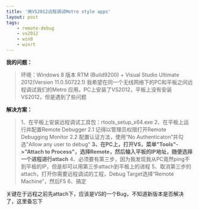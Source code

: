 ```yaml
---
title: '用VS2012远程调试Metro style apps'
layout: post
tags:
    - remote-debug
    - vs2012
    - win8
    - winrt
---
```


**我的问题：**
> 环境：Windows 8 版本 RTM (Build9200) + Visual Studio Ultimate 2012(Version 11.0.50722.1)
> 我希望在同一个无线网络下的PC和平板之间远程调试我们的Metro 应用，PC上安装了VS2012，平板上没有安装VS2012，但是遇到了些问题

**解决方案：**
> 1、在平板上安装远程调试工具包：rtools_setup_x64.exe
> 2、在平板上运行并配置Remote Debugger
> 2.1 记得以管理员权限打开Remote Debugging Monitor
> 2.2 配置认证方法，使用“No Authenticaton”并勾选"Allow any user to debug"
> **3、在PC上，打开VS，菜单"Tools"->"Attach to Process"，选择Remote，然后输入平板的IP地址，随便选择一个进程进行attach**
> 4、必须要有第三步，因为我发现我从PC竟然ping不到平板的IP，但是却可以用第三步attach到平板上的进程
> 5、取消第三步的attach，打开你需要远程调试的工程，Debug Target选择“Remote Machine”，然后F5
> 6、搞定

关键在于远程之前先attach下，应该是VS的一个Bug，不知道新版本是否解决了，这里备忘下